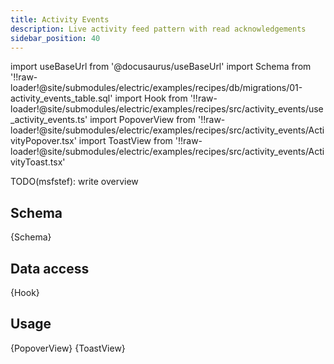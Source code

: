 ```yaml
---
title: Activity Events
description: Live activity feed pattern with read acknowledgements
sidebar_position: 40
---
```


import useBaseUrl from '@docusaurus/useBaseUrl'
import Schema from '!!raw-loader!@site/submodules/electric/examples/recipes/db/migrations/01-activity_events_table.sql'
import Hook from '!!raw-loader!@site/submodules/electric/examples/recipes/src/activity_events/use_activity_events.ts'
import PopoverView from '!!raw-loader!@site/submodules/electric/examples/recipes/src/activity_events/ActivityPopover.tsx'
import ToastView from '!!raw-loader!@site/submodules/electric/examples/recipes/src/activity_events/ActivityToast.tsx'

TODO(msfstef): write overview

## Schema

<CodeBlock language="sql">
  {Schema}
</CodeBlock>

## Data access

<CodeBlock language="ts">
  {Hook}
</CodeBlock>

## Usage

<CodeBlock title="Activity Popover" language="tsx">
  {PopoverView}
</CodeBlock>

<CodeBlock title="Activity Toast" language="tsx">
  {ToastView}
</CodeBlock>

